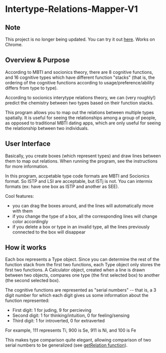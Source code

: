# Intertype-Relations-Mapper-V1

## Note

This project is no longer being updated. You can try it out [here](https://intertype-relations-calculator.neocities.org/). Works on Chrome.

## Overview & Purpose

According to MBTI and socionics theory, there are 8 cognitive functions, and 16 cognitive types
which have different function "stacks" (that is, the ordering of the cognitive functions according 
to usage/preference/ability differs from type to type). 

According to socionics interytype relations theory, we can (very roughly!) predict the chemistry
between two types based on their function stacks.

This program allows you to map out the relations between multiple types spatially. It is useful for
seeing the relationships among a group of people, as opposed to traditional MBTI dating apps, which 
are only useful for seeing the relationship between two individuals.

## User Interface

Basically, you create boxes (which represent types) and draw lines between them to map out relations. When running the program, see the instructions for more information.

In this program, accpetable type code formats are MBTI and Socionics format. So ISTP and LSI are
acceptable, but ISTj is not. You can intermix formats (ex: have one box as ISTP and another as SEE).

Cool features:
 - you can drag the boxes around, and the lines will automatically move with them
 - if you change the type of a box, all the corresponding lines will change color accordingly
 - if you delete a box or type in an invalid type, all the lines previously connected to the box will disappear

## How it works

Each box represents a Type object. Since you can determine the rest of the function stack from the 
first two functions, each Type object only stores the first two functions. A Calculator object, 
created when a line is drawn between two objects, compares one type (the first selected box) to 
another (the second selected box).

The cognitive functions are represented as "serial numbers" -- that is, a 3 digit number for which 
each digit gives us some information about the function represented:

- First digit: 1 for juding, 9 for percieving
- Second digit: 1 for thinking/intuition, 0 for feeling/sensing
- Third digit: 1 for introverted, 0 for extraverted

For example, 111 represents Ti, 900 is Se, 911 is Ni, and 100 is Fe
  
This makes type comparison quite elegant, allowing comparison of two serial numbers to be
generalized (see [getRelation function](calculator.js)).

